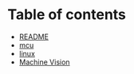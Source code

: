 # Table of contents

* [README](README.md)
* [mcu](mcu/mcu.md)
* [linux](linux/linux.md)
* [Machine Vision](machine-vision/machine-vision.md)

